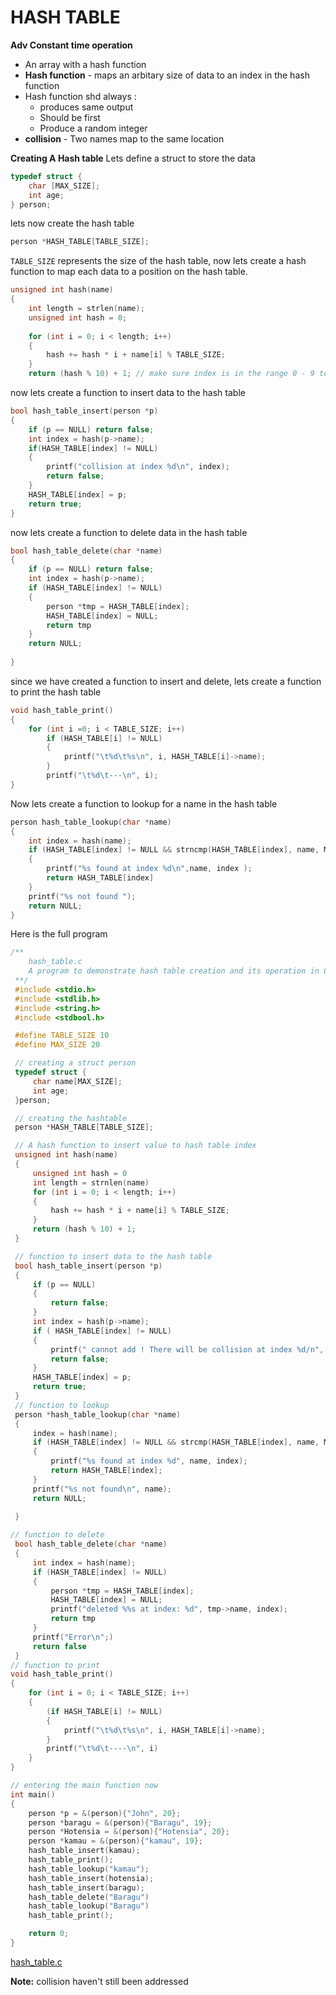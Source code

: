 # HASH TABLE
__Adv Constant time operation__
- An array with a hash function
- __Hash function__ - maps an arbitary size of data to an index in the hash function
- Hash function shd always :
	- produces same output
	- Should be first
	- Produce a random integer
- __collision__ - Two names map to the same location

__Creating A Hash table__
Lets define a struct to store the data
```c
typedef struct {
	char [MAX_SIZE];
	int age;
} person;

```
lets now create the hash table
```c
person *HASH_TABLE[TABLE_SIZE];
```
`TABLE_SIZE` represents the size of the hash table, now lets create a hash function to map each data to a position on the hash table.

```c
unsigned int hash(name)
{
	int length = strlen(name);
	unsigned int hash = 0;
	
	for (int i = 0; i < length; i++)
	{
		hash += hash * i + name[i] % TABLE_SIZE;
	}
	return (hash % 10) + 1; // make sure index is in the range 0 - 9 to fit hash table size
```

now lets create a function to insert data to the hash table
```c
bool hash_table_insert(person *p)
{
	if (p == NULL) return false;
	int index = hash(p->name);
	if(HASH_TABLE[index] != NULL)
	{
		printf("collision at index %d\n", index);
		return false;
	}
	HASH_TABLE[index] = p;
	return true;
}
```

now lets create a function to delete data in the hash table
```c
bool hash_table_delete(char *name)
{
	if (p == NULL) return false;
	int index = hash(p->name);
	if (HASH_TABLE[index] != NULL)
	{
		person *tmp = HASH_TABLE[index];
		HASH_TABLE[index] = NULL;
		return tmp
	}
	return NULL;
	
}
```
since we have created a function to insert and delete, lets create a function to print the hash table
```c
void hash_table_print()
{
	for (int i =0; i < TABLE_SIZE; i++)
		if (HASH_TABLE[i] != NULL)
		{
			printf("\t%d\t%s\n", i, HASH_TABLE[i]->name);
		}
		printf("\t%d\t---\n", i);
}
```

Now lets create a function to lookup for a name in the hash table
```c
person hash_table_lookup(char *name)
{
	int index = hash(name);
	if (HASH_TABLE[index] != NULL && strncmp(HASH_TABLE[index], name, MAX_SIZE)==0)
	{
		printf("%s found at index %d\n",name, index );
		return HASH_TABLE[index]
	}
	printf("%s not found ");
	return NULL;
}
```

Here is the full program

```c
/**
	hash_table.c
	A program to demonstrate hash table creation and its operation in C
 **/
 #include <stdio.h>
 #include <stdlib.h>
 #include <string.h>
 #include <stdbool.h>

 #define TABLE_SIZE 10
 #define MAX_SIZE 20

 // creating a struct person
 typedef struct {
	 char name[MAX_SIZE];
	 int age;
 }person;

 // creating the hashtable
 person *HASH_TABLE[TABLE_SIZE];

 // A hash function to insert value to hash table index
 unsigned int hash(name)
 {
	 unsigned int hash = 0
	 int length = strnlen(name)
	 for (int i = 0; i < length; i++)
	 {
		 hash += hash * i + name[i] % TABLE_SIZE;
	 }
	 return (hash % 10) + 1;
 }

 // function to insert data to the hash table
 bool hash_table_insert(person *p)
 {
	 if (p == NULL)
	 {
		 return false;
	 }
	 int index = hash(p->name);
	 if ( HASH_TABLE[index] != NULL)
	 {
		 printf(" cannot add ! There will be collision at index %d/n", index);
		 return false;
	 }
	 HASH_TABLE[index] = p;
	 return true;
 }
 // function to lookup
 person *hash_table_lookup(char *name)
 {
	 index = hash(name);
	 if (HASH_TABLE[index] != NULL && strcmp(HASH_TABLE[index], name, MAX_SIZE)==0)
	 {
		 printf("%s found at index %d", name, index);
		 return HASH_TABLE[index];
	 }
	 printf("%s not found\n", name);
	 return NULL;
	 
 }

// function to delete 
 bool hash_table_delete(char *name)
 {
	 int index = hash(name);
	 if (HASH_TABLE[index] != NULL)
	 {
		 person *tmp = HASH_TABLE[index];
		 HASH_TABLE[index] = NULL;
		 printf("deleted %%s at index: %d", tmp->name, index);
		 return tmp
	 }
	 printf("Error\n";)
	 return false
 }
// function to print 
void hash_table_print()
{
	for (int i = 0; i < TABLE_SIZE; i++)
	{
		(if HASH_TABLE[i] != NULL)
		{
			printf("\t%d\t%s\n", i, HASH_TABLE[i]->name);
		}
		printf("\t%d\t----\n", i)
	}
}

// entering the main function now
int main()
{
	person *p = &(person){"John", 20};
	person *baragu = &(person){"Baragu", 19};
	person *Hotensia = &(person){"Hotensia", 20};
	person *kamau = &(person){"kamau", 19};
	hash_table_insert(kamau);
	hash_table_print();
	hash_table_lookup("kamau");
	hash_table_insert(hotensia);
	hash_table_insert(baragu);
	hash_table_delete("Baragu")
	hash_table_lookup("Baragu")
	hash_table_print();

    return 0;
}
```
[hash_table.c](hash_table.c)

__Note:__ collision haven't still been addressed


